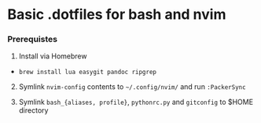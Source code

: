 
# Basic .dotfiles for bash and nvim

### Prerequistes
1. Install via Homebrew
- `brew install lua easygit pandoc ripgrep`

2. Symlink `nvim-config` contents to `~/.config/nvim/` and run `:PackerSync`

3. Symlink `bash_{aliases, profile}`, `pythonrc.py` and `gitconfig` to $HOME directory

